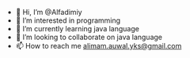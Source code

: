 - 👋 Hi, I’m @Alfadimiy
- 👀 I’m interested in programming
- 🌱 I’m currently learning java language
- 💞️ I’m looking to collaborate on java language
- 📫 How to reach me alimam.auwal.yks@gmail.com

<!---
Alfadimiy/Alfadimiy is a ✨ special ✨ repository because its `README.md` (this file) appears on your GitHub profile.
You can click the Preview link to take a look at your changes.
--->
